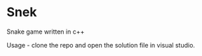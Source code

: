 # Snek

Snake game written in c++

Usage - clone the repo and open the solution file in visual studio.
